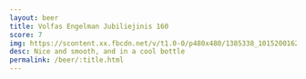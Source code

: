 ```yaml
---
layout: beer
title: Volfas Engelman Jubiliejinis 160
score: 7
img: https://scontent.xx.fbcdn.net/v/t1.0-0/p480x480/1385338_10152001620008745_462276383_n.jpg?oh=d34de12a6d60114cdc13360de016fc0c&oe=5895E4EC
desc: Nice and smooth, and in a cool bottle
permalink: /beer/:title.html
---
```

